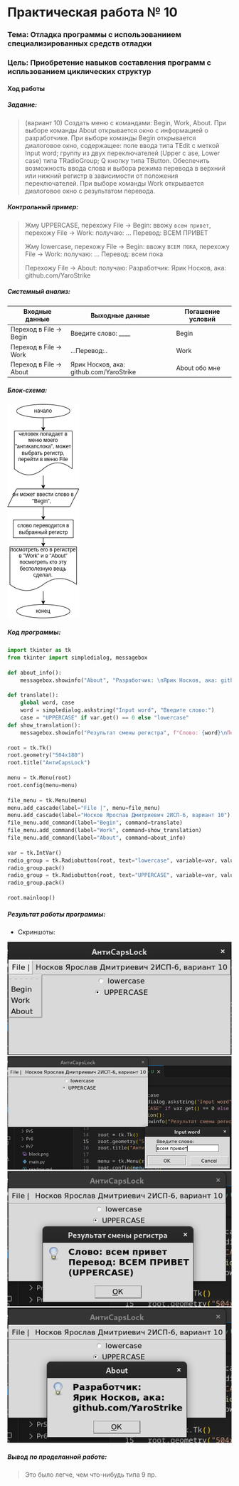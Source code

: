 # Практическая работа № 10 #

### Тема: Отладка программы с использованиием специализированных средств отладки ###

### Цель: Приобретение навыков составления программ с испльзованием циклических структур ###

#### Ход работы ####

##### Задание: #####

> (вариант 10) Создать меню с командами: Begin, Work, About. При выборе команды About открывается окно с информацией о разработчике. При выборе команды Begin открывается диалоговое окно, содержащее:
поле ввода типа TEdit с меткой Input word;
группу из двух переключателей (Upper c ase, Lower case) типа TRadioGroup; Q кнопку типа TButton.
Обеспечить возможность ввода слова и выбора режима перевода в верхний или нижний регистр в зависимости от положения переключателей. При выборе команды Work открывается диалоговое окно с результатом перевода. 

##### Контрольный пример: #####
> Жму UPPERCASE, перехожу File -> Begin: ввожу `всем привет`, перехожу File -> Work: получаю: ... Перевод: ВСЕМ ПРИВЕТ
>
> Жму lowercase, перехожу File -> Begin: ввожу `ВСЕМ ПОКА`, перехожу File -> Work: получаю: ... Перевод: всем пока
>
> Перехожу File -> About: получаю: Разработчик: Ярик Носков, ака: github.com/YaroStrike

##### Системный анализ: #####
| Входные данные  | Выходные данные | Погашение условий|
| --------------- | --------------- | ---------------- |
| Переход в File -> Begin|Введите слово: ____| Begin|
| Переход в File -> Work| ...Перевод:..| Work|
| Переход в File -> About|Ярик Носков, ака: github.com/YaroStrike| About обо мне
##### Блок-схема: #####
![блок-схема](block.png)
##### Код программы: #####
```python
import tkinter as tk
from tkinter import simpledialog, messagebox

def about_info():
    messagebox.showinfo("About", "Разработчик: \nЯрик Носков, ака: github.com/YaroStrike")

def translate():
    global word, case
    word = simpledialog.askstring("Input word", "Введите слово:")
    case = "UPPERCASE" if var.get() == 0 else "lowercase"
def show_translation():
    messagebox.showinfo("Результат смены регистра", f"Слово: {word}\nПеревод: {word.upper() if var.get() == 0 else word.lower()} ({case})")

root = tk.Tk()
root.geometry("504x180")
root.title("АнтиCapsLock")

menu = tk.Menu(root)
root.config(menu=menu)

file_menu = tk.Menu(menu)
menu.add_cascade(label="File |", menu=file_menu)
menu.add_cascade(label="Носков Ярослав Дмитриевич 2ИСП-6, вариант 10")
file_menu.add_command(label="Begin", command=translate)
file_menu.add_command(label="Work", command=show_translation)
file_menu.add_command(label="About", command=about_info)

var = tk.IntVar()
radio_group = tk.Radiobutton(root, text="lowercase", variable=var, value=1)
radio_group.pack()
radio_group = tk.Radiobutton(root, text="UPPERCASE", variable=var, value=0)
radio_group.pack()

root.mainloop()
```
##### Результат работы программы: #####

* Скриншоты:

![Снимок1](screen1.png)
![Снимок2](screen2.png)
![Снимок3](screen3.png)
![Снимок4](screen4.png)

##### Вывод по проделанной работе: #####

> Это было легче, чем что-нибудь типа 9 пр.
